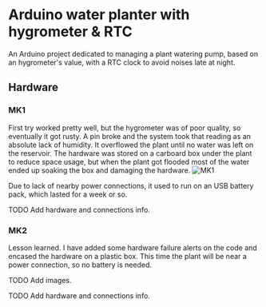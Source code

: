 # Arduino water planter with hygrometer & RTC
An Arduino project dedicated to managing a plant watering pump, based on an hygrometer's value, with a RTC clock to avoid noises late at night. 

## Hardware
### MK1
First try worked pretty well, but the hygrometer was of poor quality, so eventually it got rusty. A pin broke and the system took that reading as an absolute lack of humidity. It overflowed the plant until no water was left on the reservoir. The hardware was stored on a carboard box under the plant to reduce space usage, but when the plant got flooded most of the water ended up soaking the box and damaging the hardware. 
![MK1](https://raw.githubusercontent.com/AsierZunzu/ArduinoHygrometerPump/master/Images/Auto-Watering%20Plant%20%5BArduino%5D%20(MK1).jpg)

Due to lack of nearby power connections, it used to run on an USB battery pack, which lasted for a week or so.

TODO Add hardware and connections info.

### MK2
Lesson learned. I have added some hardware failure alerts on the code and encased the hardware on a plastic box. This time the plant will be near a power connection, so no battery is needed.

TODO Add images.

TODO Add hardware and connections info.